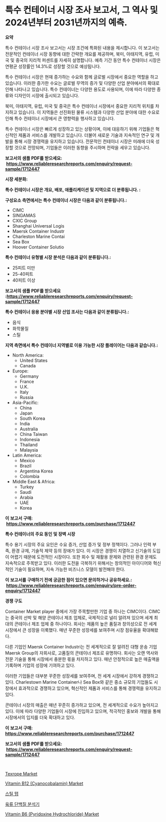 <p><h1>특수 컨테이너 시장 조사 보고서, 그 역사 및 2024년부터 2031년까지의 예측.</h1></p><p><strong>요약</strong></p>
<p><p>특수 컨테이너 시장 조사 보고서는 시장 조건에 특화된 내용을 제시합니다. 이 보고서는 전문적인 컨테이너 시장 동향에 대한 간략한 개요를 제공하며, 북미, 아태지역, 유럽, 미국 및 중국의 지리적 퍼센트를 자세히 설명합니다. 예측 기간 동안 특수 컨테이너 시장은 연평균 성장률인 14.3%로 성장할 것으로 예상됩니다.</p><p>특수 컨테이너 시장은 현재 증가하는 수요와 함께 글로벌 시장에서 중요한 역할을 하고 있습니다. 이러한 증가한 수요는 글로벌 무역의 증가 및 다양한 산업 분야에서의 확대로 인해 나타나고 있습니다. 특수 컨테이너는 다양한 용도로 사용되며, 이에 따라 다양한 종류와 디자인이 시장에 출시되고 있습니다.</p><p>북미, 아태지역, 유럽, 미국 및 중국은 특수 컨테이너 시장에서 중요한 지리적 위치를 차지하고 있습니다. 이 지역들은 선진화된 물류 시스템과 다양한 산업 분야에 대한 수요로 인해 특수 컨테이너 시장에서 큰 영향력을 행사하고 있습니다.</p><p>특수 컨테이너 시장은 빠르게 성장하고 있는 상황이며, 이에 대응하기 위해 기업들은 혁신적인 제품과 서비스를 개발하고 있습니다. 더불어 새로운 기술과 지속적인 연구 및 개발을 통해 시장 경쟁력을 유지하고 있습니다. 전문적인 컨테이너 시장은 미래에 더욱 성장할 것으로 전망되며, 기업들은 이러한 동향을 주시하며 전략을 세우고 있습니다.</p></p>
<p><strong>보고서의 샘플 PDF를 받으세요: &nbsp;<a href="https://www.reliableresearchreports.com/enquiry/request-sample/1712447">https://www.reliableresearchreports.com/enquiry/request-sample/1712447</a></strong></p>
<p><strong>시장 세분화:</strong></p>
<p><strong> 특수 컨테이너 시장은 개요, 배포, 애플리케이션 및 지역으로 더 분류됩니다. :</strong></p>
<p><strong>구성요소 측면에서는 특수 컨테이너 시장은 다음과 같이 분류됩니다.:</strong></p>
<p><ul><li>CIMC</li><li>SINGAMAS</li><li>CXIC Group</li><li>Shanghai Universal Logis</li><li>Maersk Container Industr</li><li>Charleston Marine Contai</li><li>Sea Box</li><li>Hoover Container Solutio</li></ul></p>
<p><strong> 특수 컨테이너 유형별 시장 분석은 다음과 같이 분류됩니다.:</strong></p>
<p><ul><li>25피트 미만</li><li>25-40피트</li><li>40피트 이상</li></ul></p>
<p><strong>보고서의 샘플 PDF를 받으세요 :<a href="https://www.reliableresearchreports.com/enquiry/request-sample/1712447">https://www.reliableresearchreports.com/enquiry/request-sample/1712447</a></strong></p>
<p><strong> 특수 컨테이너 응용 분야별 시장 산업 조사는 다음과 같이 분류됩니다.:</strong></p>
<p><ul><li>음식</li><li>화학물질</li><li>스틸</li></ul></p>
<p><strong>지역 측면에서 특수 컨테이너 지역별로 이용 가능한 시장 플레이어는 다음과 같습니다.:</strong></p>
<p><ul>
    <li>
        North America:
        <ul>
            <li>United States</li>
            <li>Canada</li>
        </ul>
    </li>
    <li>
        Europe:
        <ul>
            <li>Germany</li>
            <li>France</li>
            <li>U.K.</li>
            <li>Italy</li>
            <li>Russia</li>
        </ul>
    </li>
    <li>
        Asia-Pacific:
        <ul>
            <li>China</li>
            <li>Japan</li>
            <li>South Korea</li>
            <li>India</li>
            <li>Australia</li>
            <li>China Taiwan</li>
            <li>Indonesia</li>
            <li>Thailand</li>
            <li>Malaysia</li>
        </ul>
    </li>
    <li>
        Latin America:
        <ul>
            <li>Mexico</li>
            <li>Brazil</li>
            <li>Argentina Korea</li>
            <li>Colombia</li>
        </ul>
    </li>
    <li>
        Middle East & Africa:
        <ul>
            <li>Turkey</li>
            <li>Saudi</li>
            <li>Arabia</li>
            <li>UAE</li>
            <li>Korea</li>
        </ul>
    </li>
    </ul></p>
<p><strong>이 보고서 구매: &nbsp;<a href="https://www.reliableresearchreports.com/purchase/1712447">https://www.reliableresearchreports.com/purchase/1712447</a></strong></p>
<p><strong>특수 컨테이너의 주요 동인 및 장벽 시장</strong></p>
<p><p>특수 용기 시장의 주요 요인은 수요 증가, 산업 증가 및 정부 정책이다. 그러나 인력 부족, 환경 규제, 기술적 제약 등의 장애가 있다. 이 시장은 경쟁이 치열하고 신기술의 도입이 어렵기 때문에 도전적인 시장이다. 또한 회수 및 재활용 문제와 관련된 환경 문제도 지속적으로 주목받고 있다. 이러한 도전을 극복하기 위해서는 창의적인 아이디어와 혁신적인 기술이 필요하며, 지속 가능한 비즈니스 모델이 발전해야 한다.</p></p>
<p><strong>이 보고서를 구매하기 전에 궁금한 점이 있으면 문의하거나 공유하세요.: &nbsp;<a href="https://www.reliableresearchreports.com/enquiry/pre-order-enquiry/1712447">https://www.reliableresearchreports.com/enquiry/pre-order-enquiry/1712447</a></strong></p>
<p><strong>경쟁 구도</strong></p>
<p><p>Container Market player 중에서 가장 주목할만한 기업 중 하나는 CIMC이다. CIMC는 중국의 선박 및 해양 콘테이너 제조 업체로, 국제적으로 널리 알려져 있으며 세계 최대의 콘테이너 제조 업체 중 하나이다. 회사는 제품의 높은 품질과 창의성으로 전 세계 시장에서 큰 성장을 이룩했다. 매년 꾸준한 성장세를 보여주며 시장 점유율을 확대해왔다.</p><p>다른 기업인 Maersk Container Industri는 전 세계적으로 잘 알려진 대형 운송 기업 Maersk Group의 자회사로, 고품질의 콘테이너 제조로 유명하다. 회사는 오랜 역사와 전문 기술을 통해 시장에서 충분한 몫을 차지하고 있다. 매년 안정적으로 높은 매출액을 기록하며 기업의 성장에 기여하고 있다.</p><p>이러한 기업들은 대부분 꾸준한 성장세를 보여주며, 전 세계 시장에서 강하게 경쟁하고 있다. Charlestown Marine Container나 Sea Box와 같은 중소 규모의 기업들도 시장에서 효과적으로 경쟁하고 있으며, 혁신적인 제품과 서비스를 통해 경쟁력을 유지하고 있다.</p><p>콘테이너 시장의 매출은 매년 꾸준히 증가하고 있으며, 전 세계적으로 수요가 높아지고 있다. 이에 따라 다양한 기업들이 시장에 진입하고 있으며, 적극적인 홍보와 개발을 통해 시장에서의 입지를 더욱 확대하고 있다.</p></p>
<p><strong>이 보고서 구매: &nbsp; <a href="https://www.reliableresearchreports.com/purchase/1712447">https://www.reliableresearchreports.com/purchase/1712447</a></strong></p>
<p><strong>보고서의 샘플 PDF를 받으세요: &nbsp;<a href="https://www.reliableresearchreports.com/enquiry/request-sample/1712447">https://www.reliableresearchreports.com/enquiry/request-sample/1712447</a></strong><strong></strong></p>
<p>&nbsp;</p>
<p><p><a href="https://github.com/gulaimolin/Market-Research-Report-List-3/blob/main/texrope-market.md">Texrope Market</a></p><p><a href="https://issuu.com/reportprime-2/docs/vitamin-b12-cyanocobalamin-market-size-2030.pptx">Vitamin B12 (Cyanocobalamin) Market</a></p><p><a href="https://github.com/vs019sa3m8x/Market-Research-Report-List-1/blob/main/4656632193887.md">스틸 탭</a></p><p><a href="https://github.com/lzrvbyqzftro57/Market-Research-Report-List-1/blob/main/7513880193886.md">육류 단백질 분석기</a></p><p><a href="https://issuu.com/reportprime-2/docs/vitamin-b6-pyridoxine-hydrochloride-market-size-20">Vitamin B6 (Pyridoxine Hydrochloride) Market</a></p></p>